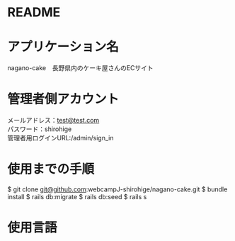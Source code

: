 # README

# アプリケーション名
nagano-cake　長野県内のケーキ屋さんのECサイト　

# 管理者側アカウント
メールアドレス：test@test.com<br>
パスワード：shirohige<br>
管理者用ログインURL:/admin/sign_in

# 使用までの手順
$ git clone git@github.com:webcampJ-shirohige/nagano-cake.git
$ bundle install
$ rails db:migrate
$ rails db:seed
$ rails s

# 使用言語
